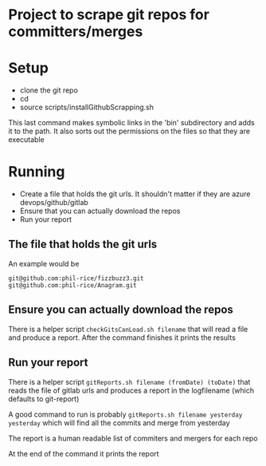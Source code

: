 # Project to scrape git repos for committers/merges

# Setup

* clone the git repo
* cd 
* source scripts/installGithubScrapping.sh

This last command makes symbolic links in the 'bin' subdirectory and adds it to the path. It also sorts out the 
permissions on the files so that they are executable

# Running

* Create a file that holds the git urls. It shouldn't matter if they are azure devops/github/gitlab
* Ensure that you can actually download the repos
* Run your report

## The file that holds the git urls

An example would be
```
git@github.com:phil-rice/fizzbuzz3.git
git@github.com:phil-rice/Anagram.git
```

## Ensure you can actually download the repos

There is a helper script `checkGitsCanLoad.sh filename` that will read a file and produce a report.
After the command finishes it prints the results


## Run your report

There is a helper script `gitReports.sh filename (fromDate) (toDate)` that reads the file of gitlab urls and produces a report
in the logfilename (which defaults to git-report)

A good command to run is probably `gitReports.sh filename yesterday yesterday` which will find all the commits and merge from yesterday

The report is a human readable list of commiters and mergers for each repo

At the end of the command it prints the report






